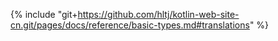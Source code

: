 {% include "git+https://github.com/hltj/kotlin-web-site-cn.git/pages/docs/reference/basic-types.md#translations" %}

